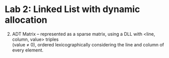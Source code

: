 # Lab 2: Linked List with dynamic allocation

2. ADT Matrix – represented as a sparse matrix, using a DLL with <line, column, value> triples <br/>
(value ≠ 0), ordered lexicographically considering the line and column of every element.
